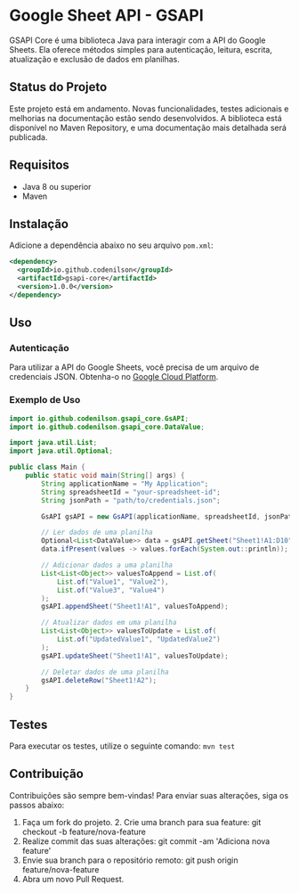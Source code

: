 # Google Sheet API - GSAPI

GSAPI Core é uma biblioteca Java para interagir com a API do Google Sheets.
Ela oferece métodos simples para autenticação, leitura, escrita, atualização e exclusão de dados
em planilhas.

## Status do Projeto
Este projeto está em andamento. Novas funcionalidades, testes adicionais e melhorias na documentação estão sendo desenvolvidos. A biblioteca está disponível no Maven Repository, e uma documentação mais detalhada será publicada.

## Requisitos
- Java 8 ou superior
- Maven
## Instalação
Adicione a dependência abaixo no seu arquivo `pom.xml`:

```pom.xml
<dependency>
  <groupId>io.github.codenilson</groupId>
  <artifactId>gsapi-core</artifactId>
  <version>1.0.0</version>
</dependency>
```


## Uso
### Autenticação
Para utilizar a API do Google Sheets, você precisa de um arquivo de credenciais JSON.
Obtenha-o no [Google Cloud Platform](https://console.cloud.google.com/).

### Exemplo de Uso



```java
import io.github.codenilson.gsapi_core.GsAPI;
import io.github.codenilson.gsapi_core.DataValue;

import java.util.List;
import java.util.Optional;

public class Main {
    public static void main(String[] args) {
        String applicationName = "My Application";
        String spreadsheetId = "your-spreadsheet-id";
        String jsonPath = "path/to/credentials.json";

        GsAPI gsAPI = new GsAPI(applicationName, spreadsheetId, jsonPath);

        // Ler dados de uma planilha
        Optional<List<DataValue>> data = gsAPI.getSheet("Sheet1!A1:D10");
        data.ifPresent(values -> values.forEach(System.out::println));

        // Adicionar dados a uma planilha
        List<List<Object>> valuesToAppend = List.of(
            List.of("Value1", "Value2"),
            List.of("Value3", "Value4")
        );
        gsAPI.appendSheet("Sheet1!A1", valuesToAppend);

        // Atualizar dados em uma planilha
        List<List<Object>> valuesToUpdate = List.of(
            List.of("UpdatedValue1", "UpdatedValue2")
        );
        gsAPI.updateSheet("Sheet1!A1", valuesToUpdate);

        // Deletar dados de uma planilha
        gsAPI.deleteRow("Sheet1!A2");
    }
}
```

## Testes
Para executar os testes, utilize o seguinte comando:
`mvn test`
## Contribuição
Contribuições são sempre bem-vindas! Para enviar suas alterações, siga os passos abaixo:
1. Faça um fork do projeto.
   2. Crie uma branch para sua feature:
 git checkout -b feature/nova-feature
3. Realize commit das suas alterações:
 git commit -am 'Adiciona nova feature'
4. Envie sua branch para o repositório remoto:
 git push origin feature/nova-feature
5. Abra um novo Pull Request.
